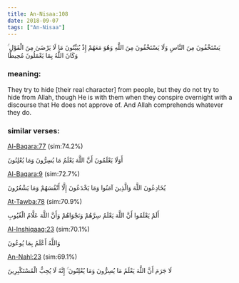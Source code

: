 ```yaml
---
title: An-Nisaa:108
date: 2018-09-07
tags: ["An-Nisaa"]
---
```

يَسْتَخْفُونَ مِنَ النَّاسِ وَلَا يَسْتَخْفُونَ مِنَ اللَّهِ وَهُوَ مَعَهُمْ إِذْ يُبَيِّتُونَ مَا لَا يَرْضَىٰ مِنَ الْقَوْلِ ۚ وَكَانَ اللَّهُ بِمَا يَعْمَلُونَ مُحِيطًا
### meaning: 
They try to hide [their real character] from people, but they do not try to hide from Allah, though He is with them when they conspire overnight with a discourse that He does not approve of. And Allah comprehends whatever they do.
### similar verses: 

[Al-Baqara:77](/2/77) (sim:74.2%)

أَوَلَا يَعْلَمُونَ أَنَّ اللَّهَ يَعْلَمُ مَا يُسِرُّونَ وَمَا يُعْلِنُونَ

[Al-Baqara:9](/2/9) (sim:72.7%)

يُخَادِعُونَ اللَّهَ وَالَّذِينَ آمَنُوا وَمَا يَخْدَعُونَ إِلَّا أَنْفُسَهُمْ وَمَا يَشْعُرُونَ

[At-Tawba:78](/9/78) (sim:70.9%)

أَلَمْ يَعْلَمُوا أَنَّ اللَّهَ يَعْلَمُ سِرَّهُمْ وَنَجْوَاهُمْ وَأَنَّ اللَّهَ عَلَّامُ الْغُيُوبِ

[Al-Inshiqaaq:23](/84/23) (sim:70.1%)

وَاللَّهُ أَعْلَمُ بِمَا يُوعُونَ

[An-Nahl:23](/16/23) (sim:69.1%)

لَا جَرَمَ أَنَّ اللَّهَ يَعْلَمُ مَا يُسِرُّونَ وَمَا يُعْلِنُونَ ۚ إِنَّهُ لَا يُحِبُّ الْمُسْتَكْبِرِينَ
